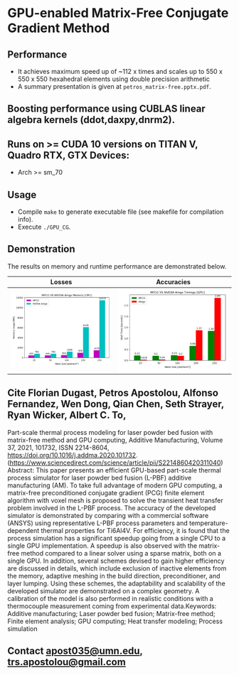 # GPU-enabled Matrix-Free Conjugate Gradient Method

## Performance
- It achieves maximum speed up of ~112 x times and scales up to 550 x 550 x 550 hexahedral elements using double precision arithmetic
- A summary presentation is given at `petros_matrix-free.pptx.pdf`.

## Boosting performance using CUBLAS linear algebra kernels (ddot,daxpy,dnrm2).

## Runs on >= CUDA 10 versions on TITAN V, Quadro RTX, GTX Devices:
- Arch >= sm_70

## Usage
- Compile `make` to generate executable file (see makefile for compilation info).
- Execute `./GPU_CG`. 

## Demonstration
The results on memory and runtime performance are demonstrated below.

| Losses | Accuracies |
| --- | --- |
| ![](gpu_mem_comp.png) | ![](gpu_time_comp.png) |

## Cite Florian Dugast, Petros Apostolou, Alfonso Fernandez, Wen Dong, Qian Chen, Seth Strayer, Ryan Wicker, Albert C. To,
Part-scale thermal process modeling for laser powder bed fusion with matrix-free method and GPU computing,
Additive Manufacturing, Volume 37, 2021, 101732, ISSN 2214-8604, https://doi.org/10.1016/j.addma.2020.101732.
(https://www.sciencedirect.com/science/article/pii/S2214860420311040)
Abstract: This paper presents an efficient GPU-based part-scale thermal process simulator for laser powder bed fusion (L-PBF) additive manufacturing (AM). To take full advantage of modern GPU computing, a matrix-free preconditioned conjugate gradient (PCG) finite element algorithm with voxel mesh is proposed to solve the transient heat transfer problem involved in the L-PBF process. The accuracy of the developed simulator is demonstrated by comparing with a commercial software (ANSYS) using representative L-PBF process parameters and temperature-dependent thermal properties for Ti6Al4V. For efficiency, it is found that the process simulation has a significant speedup going from a single CPU to a single GPU implementation. A speedup is also observed with the matrix-free method compared to a linear solver using a sparse matrix, both on a single GPU. In addition, several schemes devised to gain higher efficiency are discussed in details, which include exclusion of inactive elements from the memory, adaptive meshing in the build direction, preconditioner, and layer lumping. Using these schemes, the adaptability and scalability of the developed simulator are demonstrated on a complex geometry. A calibration of the model is also performed in realistic conditions with a thermocouple measurement coming from experimental data.Keywords: Additive manufacturing; Laser powder bed fusion; Matrix-free method; Finite element analysis; GPU computing; Heat transfer modeling; Process simulation

## Contact apost035@umn.edu, trs.apostolou@gmail.com


